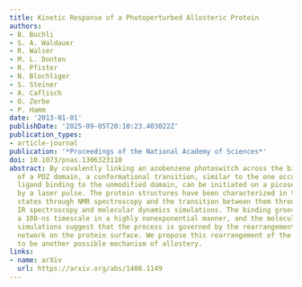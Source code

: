 ```yaml
---
title: Kinetic Response of a Photoperturbed Allosteric Protein
authors:
- B. Buchli
- S. A. Waldauer
- R. Walser
- M. L. Donten
- R. Pfister
- N. Blochliger
- S. Steiner
- A. Caflisch
- O. Zerbe
- P. Hamm
date: '2013-01-01'
publishDate: '2025-09-05T20:10:23.403022Z'
publication_types:
- article-journal
publication: '*Proceedings of the National Academy of Sciences*'
doi: 10.1073/pnas.1306323110
abstract: By covalently linking an azobenzene photoswitch across the binding groove
  of a PDZ domain, a conformational transition, similar to the one occurring upon
  ligand binding to the unmodified domain, can be initiated on a picosecond timescale
  by a laser pulse. The protein structures have been characterized in the two photoswitch
  states through NMR spectroscopy and the transition between them through ultrafast
  IR spectroscopy and molecular dynamics simulations. The binding groove opens on
  a 100-ns timescale in a highly nonexponential manner, and the molecular dynamics
  simulations suggest that the process is governed by the rearrangement of the water
  network on the protein surface. We propose this rearrangement of the water network
  to be another possible mechanism of allostery.
links:
- name: arXiv
  url: https://arxiv.org/abs/1408.1149
---
```

